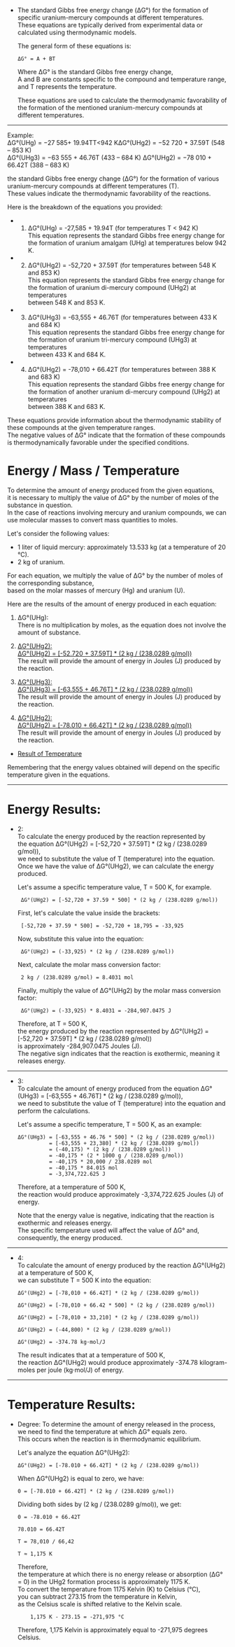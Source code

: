  - The standard Gibbs free energy change (ΔG°) for the formation of specific uranium-mercury compounds at different temperatures.   
    These equations are typically derived from experimental data or calculated using thermodynamic models.   
   
    The general form of these equations is:

       ΔG° = A + BT

     Where ΔG° is the standard Gibbs free energy change,     
      A and B are constants specific to the compound and temperature range,   
       and T represents the temperature.   
    
     These equations are used to calculate the thermodynamic favorability of    
      the formation of the mentioned uranium-mercury compounds at different temperatures.   

---------------------------

Example:  
ΔG°(UHg) = −27 585+ 19.94TT<942 KΔG°(UHg2) = −52 720 + 37.59T (548 – 853 K)    
ΔG°(UHg3) = −63 555 + 46.76T (433 – 684 K) ΔG°(UHg2) = −78 010 + 66.42T (388 – 683 K)   
   
 the standard Gibbs free energy change (ΔG°) for the formation of various uranium-mercury compounds at different temperatures (T).    
  These values indicate the thermodynamic favorability of the reactions.   
   
   Here is the breakdown of the equations you provided:   
    
 - 1. ΔG°(UHg) = -27,585 + 19.94T (for temperatures T < 942 K)   
       This equation represents the standard Gibbs free energy change for the formation of uranium amalgam (UHg) at temperatures below 942 K.   

  - 2. ΔG°(UHg2) = -52,720 + 37.59T (for temperatures between 548 K and 853 K)    
        This equation represents the standard Gibbs free energy change for the formation of uranium di-mercury compound (UHg2) at temperatures     
         between 548 K and 853 K.  

  - 3. ΔG°(UHg3) = -63,555 + 46.76T (for temperatures between 433 K and 684 K)     
        This equation represents the standard Gibbs free energy change for the formation of uranium tri-mercury compound (UHg3) at temperatures  
         between 433 K and 684 K.  

  - 4. ΔG°(UHg2) = -78,010 + 66.42T (for temperatures between 388 K and 683 K)    
        This equation represents the standard Gibbs free energy change for the formation of another uranium di-mercury compound (UHg2) at temperatures    
         between 388 K and 683 K.    

These equations provide information about the thermodynamic stability of these compounds at the given temperature ranges.    
 The negative values of ΔG° indicate that the formation of these compounds is thermodynamically favorable under the specified conditions.   

# Energy / Mass / Temperature

To determine the amount of energy produced from the given equations,   
 it is necessary to multiply the value of ΔG° by the number of moles of the substance in question.   
  In the case of reactions involving mercury and uranium compounds, we can use molecular masses to convert mass quantities to moles.  
  
Let's consider the following values:  
  
- 1 liter of liquid mercury: approximately 13.533 kg (at a temperature of 20 °C).  
- 2 kg of uranium.  

For each equation, we multiply the value of ΔG° by the number of moles of the corresponding substance,   
 based on the molar masses of mercury (Hg) and uranium (U).  
  
Here are the results of the amount of energy produced in each equation:  
  
1. ΔG°(UHg):  
   There is no multiplication by moles, as the equation does not involve the amount of substance.  
  
2. [ΔG°(UHg2):](#2)   
     [ΔG°(UHg2) = [-52.720 + 37.59T] * (2 kg / (238.0289 g/mol))](#2)        
      The result will provide the amount of energy in Joules (J) produced by the reaction.  
   
3. [ΔG°(UHg3):](#3)   
   [ΔG°(UHg3) = [-63.555 + 46.76T] * (2 kg / (238.0289 g/mol))](#3)   
   The result will provide the amount of energy in Joules (J) produced by the reaction.   
   
4. [ΔG°(UHg2):](#4)   
   [ΔG°(UHg2) = [-78.010 + 66.42T] * (2 kg / (238.0289 g/mol))](#4)   
   The result will provide the amount of energy in Joules (J) produced by the reaction.   

 - [Result of Temperature](#temperature-result)  

Remembering that the energy values obtained will depend on the specific temperature given in the equations.    

--------

# Energy Results:  

<a id="2"></a>   
 - 2:   
     To calculate the energy produced by the reaction represented by   
      the equation ΔG°(UHg2) = [-52,720 + 37.59T] * (2 kg / (238.0289 g/mol)),    
       we need to substitute the value of T (temperature) into the equation.    
        Once we have the value of ΔG°(UHg2), we can calculate the energy produced.   

     Let's assume a specific temperature value, T = 500 K, for example.

        ΔG°(UHg2) = [-52,720 + 37.59 * 500] * (2 kg / (238.0289 g/mol))

     First, let's calculate the value inside the brackets:

        [-52,720 + 37.59 * 500] = -52,720 + 18,795 = -33,925

     Now, substitute this value into the equation:

        ΔG°(UHg2) = (-33,925) * (2 kg / (238.0289 g/mol))

     Next, calculate the molar mass conversion factor:

        2 kg / (238.0289 g/mol) = 8.4031 mol

     Finally, multiply the value of ΔG°(UHg2) by the molar mass conversion factor:

        ΔG°(UHg2) = (-33,925) * 8.4031 = -284,907.0475 J

     Therefore, at T = 500 K,   
      the energy produced by the reaction represented by ΔG°(UHg2) = [-52,720 + 37.59T] * (2 kg / (238.0289 g/mol))  
       is approximately -284,907.0475 Joules (J).   
        The negative sign indicates that the reaction is exothermic, meaning it releases energy.   
---------------------------
<a id="3"></a>   
 - 3:   
    To calculate the amount of energy produced from the equation ΔG°(UHg3) = [-63,555 + 46.76T] * (2 kg / (238.0289 g/mol)),   
     we need to substitute the value of T (temperature) into the equation and perform the calculations.   

     Let's assume a specific temperature, T = 500 K, as an example:   

       ΔG°(UHg3) = [-63,555 + 46.76 * 500] * (2 kg / (238.0289 g/mol))
                 = [-63,555 + 23,380] * (2 kg / (238.0289 g/mol))
                 = (-40,175) * (2 kg / (238.0289 g/mol))
                 = -40,175 * (2 * 1000 g / (238.0289 g/mol))
                 = -40,175 * 20,000 / 238.0289 mol
                 = -40,175 * 84.015 mol
                 = -3,374,722.625 J

     Therefore, at a temperature of 500 K,   
      the reaction would produce approximately -3,374,722.625 Joules (J) of energy.

     Note that the energy value is negative, indicating that the reaction is exothermic and releases energy.   
      The specific temperature used will affect the value of ΔG° and, consequently, the energy produced.   
---------------------------   
<a id="4"></a>   
 - 4:   
     To calculate the amount of energy produced by the reaction ΔG°(UHg2) at a temperature of 500 K,  
      we can substitute T = 500 K into the equation:   

       ΔG°(UHg2) = [-78,010 + 66.42T] * (2 kg / (238.0289 g/mol))   

       ΔG°(UHg2) = [-78,010 + 66.42 * 500] * (2 kg / (238.0289 g/mol))  

       ΔG°(UHg2) = [-78,010 + 33,210] * (2 kg / (238.0289 g/mol))   

       ΔG°(UHg2) = (-44,800) * (2 kg / (238.0289 g/mol))   

       ΔG°(UHg2) = -374.78 kg·mol/J   

     The result indicates that at a temperature of 500 K,   
      the reaction ΔG°(UHg2) would produce approximately -374.78 kilogram-moles per joule (kg·mol/J) of energy.   

--------

# Temperature Results:  

<a id="temperature-result"></a>   
 - Degree: 
         To determine the amount of energy released in the process,   
          we need to find the temperature at which ΔG° equals zero.   
           This occurs when the reaction is in thermodynamic equilibrium.   
 
      Let's analyze the equation ΔG°(UHg2):  
  
       ΔG°(UHg2) = [-78.010 + 66.42T] * (2 kg / (238.0289 g/mol))    

      When ΔG°(UHg2) is equal to zero, we have:   
   
       0 = [-78.010 + 66.42T] * (2 kg / (238.0289 g/mol))    

      Dividing both sides by (2 kg / (238.0289 g/mol)), we get:     
    
       0 = -78.010 + 66.42T     
   
       78.010 = 66.42T    
     
       T = 78,010 / 66,42     
      
       T ≈ 1,175 K    

      Therefore,   
       the temperature at which there is no energy release or absorption (ΔG° = 0) in the UHg2 formation process is approximately 1175 K.   
        To convert the temperature from 1175 Kelvin (K) to Celsius (°C),  
         you can subtract 273.15 from the temperature in Kelvin,    
          as the Celsius scale is shifted relative to the Kelvin scale.   

           1,175 K - 273.15 = -271,975 °C    

      Therefore, 1,175 Kelvin is approximately equal to -271,975 degrees Celsius.    
